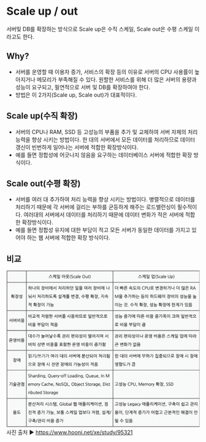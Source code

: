 # Scale up / out  
서버및 DB를 확장하는 방식으로 Scale up은 수직 스케일, Scale out은 수평 스케일 이라고도 한다.

## Why?
- 서버를 운영할 때 이용자 증가, 서비스의 확장 등의 이유로 서버의 CPU 사용률이 높아지거나 메모리가 부족해질 수 있다. 원할한 서비스를 위해 더 많은 서버의 용량과 성능이 요구되고, 필연적으로 서버 및 DB를 확장하여야 한다.  
- 방법은 이 2가지(Scale up, Scale out)가 대표적이다.

## Scale up(수직 확장)
- 서버의 CPU나 RAM, SSD 등 고성능의 부품을 추가 및 교체하여 서버 자체의 처리능력을 향상 시키는 방법이다. 한 대의 서버에서 모든 데이터를 처리하므로 데이터 갱신이 빈번하게 일어나는 서버에 적합한 확장방식이다.  
- 예를 들면 정합성에 어긋나지 않음을 요구하는 데이터베이스 서버에 적합한 확장 방식이다.

## Scale out(수평 확장)
- 서버를 여러 대 추가하여 처리 능력을 향상 시키는 방법이다. 병렬적으로 데이터를 처리하기 때문에 각 서버에 걸리는 부하를 균등하게 해주는 로드밸런싱이 필수적이다. 여러대의 서버에서 데이터를 처리하기 때문에 데이터 변화가 적은 서버에 적합한 확장방식이다.  
- 예를 들면 정합성 유지에 대한 부담이 적고 모든 서버가 동일한 데이터를 가지고 있어야 하는 웹 서버에 적합한 확장 방식이다.

## 비교  
![](https://github.com/mataeLee/Study-Tech/blob/master/resource/scale%20up_out.png)
사진 출처 ▶︎ https://www.hooni.net/xe/study/95321

